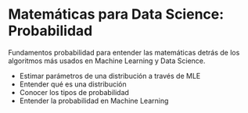 # Matemáticas para Data Science: Probabilidad


Fundamentos probabilidad para entender las matemáticas detrás de los algoritmos más usados en Machine Learning y Data Science.

* Estimar parámetros de una distribución a través de MLE
* Entender qué es una distribución
* Conocer los tipos de probabilidad
* Entender la probabilidad en Machine Learning
